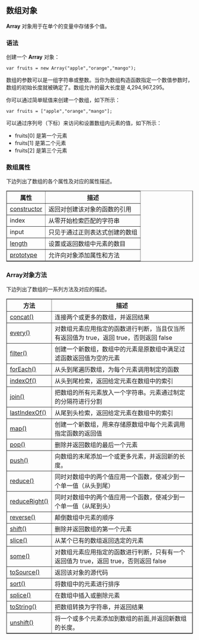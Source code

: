 ## 数组对象
**Array** 对象用于在单个的变量中存储多个值。   
### 语法 
创建一个 **Array** 对象：   

```
var fruits = new Array("apple","orange","mango");
```

数组的参数可以是一组字符串或整数。当你为数组构造函数指定一个数值参数时，数组的初始长度就被确定了。数组允许的最大长度是 4,294,967,295。

你可以通过简单赋值来创建一个数组，如下所示：

```
var fruits = ["apple","orange","mango"];
```

可以通过序列号（下标）来访问和设置数组内元素的值，如下所示：

- fruits[0] 是第一个元素   
- fruits[1] 是第二个元素   
- fruits[2] 是第三个元素   

### 数组属性
下边列出了数组的各个属性及对应的属性描述。  
<table border="1">
<tr>
<th>属性</th>
<th>描述</th>
</tr>
<tr>
<td><a href="http://www.tutorialspoint.com/javascript/array_constructor.htm">constructor</a></td>
<td>返回对创建该对象的函数的引用</td>
</tr>
<tr>
<td>index</td>
<td>从零开始检索匹配的字符串</td>
</tr>
<tr>
<td>input</td>
<td>只见于通过正则表达式创建的数组</td>
</tr>
<tr>
<td><a href="http://www.tutorialspoint.com/javascript/array_length.htm">length</a></td>
<td>设置或返回数组中元素的数目</td>
</tr>
<tr>
<td><a href="http://www.tutorialspoint.com/javascript/object_prototype.htm">prototype</a></td>
<td>允许向对象添加属性和方法</td>
</tr>
</table>

### Array对象方法

下边列出了数组的一系列方法及对应的描述。  
<table border="1">
<tr>
<th>方法</th>
<th>描述</th>
</tr>
<tr>
<td><a href="http://www.tutorialspoint.com/javascript/array_concat.htm">concat()</a></td>
<td>连接两个或更多的数组，并返回结果</td>
</tr>
<tr>
<td><a href="http://www.tutorialspoint.com/javascript/array_every.htm">every()</a></td>
<td>对数组元素应用指定的函数进行判断，当且仅当所有返回值为 true，返回 true，否则返回 false</td>
</tr>
<tr>
<td><a href="http://www.tutorialspoint.com/javascript/array_filter.htm">filter()</a></td>
<td>创建一个新数组，数组中的元素是原数组中满足过滤函数返回值为空的元素</td>
</tr>
<tr>
<td><a href="http://www.tutorialspoint.com/javascript/array_foreach.htm">forEach()</a></td>
<td>从头到尾遍历数组，为每个元素调用制定的函数</td>
</tr>
<tr>
<td><a href="http://www.tutorialspoint.com/javascript/array_indexof.htm">indexOf()</a></td>
<td>从头到尾检索，返回给定元素在数组中的索引</td>
</tr>
<tr>
<td><a href="http://www.tutorialspoint.com/javascript/array_join.htm">join()</a></td>
<td>把数组的所有元素放入一个字符串。元素通过制定的分隔符进行分割</td>
</tr>
<tr>
<td><a href="http://www.tutorialspoint.com/javascript/array_lastindexof.htm">lastIndexOf()</a></td>
<td>从尾到头检索，返回给定元素在数组中的索引</td>
</tr>
<tr>
<td><a href="http://www.tutorialspoint.com/javascript/array_map.htm">map()</a></td>
<td>创建一个新数组，用来存储原数组中每个元素调用指定函数的返回值</td>
</tr>
<tr>
<td><a href="http://www.tutorialspoint.com/javascript/array_pop.htm">pop()</a></td>
<td>删除并返回数组的最后一个元素</td>
</tr>
<tr>
<td><a href="http://www.tutorialspoint.com/javascript/array_push.htm">push()</a></td>
<td>向数组的末尾添加一个或更多元素，并返回新的长度。</td>
</tr>
<tr>
<td><a href="http://www.tutorialspoint.com/javascript/array_reduce.htm">reduce()</a></td>
<td>同时对数组中的两个值应用一个函数，使减少到一个单一值（从头到尾）</td>
</tr>
<tr>
<td><a href="http://www.tutorialspoint.com/javascript/array_reduceright.htm">reduceRight()</a></td>
<td>同时对数组中的两个值应用一个函数，使减少到一个单一值（从尾到头）</td>
</tr>
<tr>
<td><a href="http://www.tutorialspoint.com/javascript/array_reverse.htm">reverse()</a></td>
<td>颠倒数组中元素的顺序</td>
</tr>
<tr>
<td><a href="http://www.tutorialspoint.com/javascript/array_shift.htm">shift()</a></td>
<td>删除并返回数组的第一个元素</td>
</tr>
<tr>
<td><a href="http://www.tutorialspoint.com/javascript/array_slice.htm">slice()</a></td>
<td>从某个已有的数组返回选定的元素</td>
</tr>
<tr>
<td><a href="http://www.tutorialspoint.com/javascript/array_some.htm">some()</a></td>
<td>对数组元素应用指定的函数进行判断，只有有一个返回值为 true，返回 true，否则返回 false</td>
</tr>
<tr>
<td><a href="http://www.tutorialspoint.com/javascript/array_tosource.htm">toSource()</a></td>
<td>返回该对象的源代码</td>
</tr>
<tr>
<td><a href="http://www.tutorialspoint.com/javascript/array_sort.htm">sort()</a></td>
<td>将数组中的元素进行排序</td>
</tr>
<tr>
<td><a href="http://www.tutorialspoint.com/javascript/array_splice.htm">splice()</a></td>
<td>在数组中插入或删除元素</td>
</tr>
<tr>
<td><a href="http://www.tutorialspoint.com/javascript/array_tostring.htm">toString()</a></td>
<td>把数组转换为字符串，并返回结果</td>
</tr>
<tr>
<td><a href="http://www.tutorialspoint.com/javascript/array_unshift.htm">unshift()</a></td>
<td>将一个或多个元素添加到数组的前面,并返回新数组的长度。</td>
</tr>
</table>
